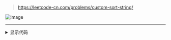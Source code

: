 > https://leetcode-cn.com/problems/custom-sort-string/

![image](7B052D2CC9B64088AC8BB897C2853104)

---

<details>
<summary>显示代码</summary>

```python
class Solution:
    def customSortString(self, S: str, T: str) -> str:
        if not S:
            return T
        dict_t = Counter(T)
        res = ''
        for s in S:
            temp = dict_t.get(s, 0)
            if temp:
                res += s * temp
            dict_t[s] = 0
        for k, v in dict_t.items():
            if v:
                res += k * v
        return res
```

</details>
